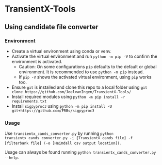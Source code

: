 # TransientX-Tools
## Using candidate file converter
### Environment
- Create a virtual environment using conda or venv.
- Activate the virtual environment and run `python -m pip -V` to confirm the environment is activated.
    - Caution: On some configurations `pip` defaults to the default or global environment. It is recommended to use `python -m pip` instead.
    - If `pip -V` shows the activated virtual environment, using `pip` works too.
- Ensure `git` is installed and clone this repo to a local folder using `git clone https://github.com/JoelvanIngen/TransientX-Tools/`
- Install required modules using `python -m pip install -r requirements.txt`
- Install `sigpyproc3` using `python -m pip install -U git+https://github.com/FRBs/sigpyproc3`

### Usage
Use `transientx_cands_converter.py` by running `python transientx_cands_converter.py -i [TransientX cands file] -f [filterbank file] (-o [Heimdall csv output location])`.

Usage can always be found running `python transientx_cands_converter.py --help`.
